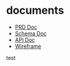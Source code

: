 # documents

- [PRD Doc](https://hackmd.io/KBP15sPESciEB84Eql_SVQ)
- [Schema Doc](https://hackmd.io/VjwTiNHVQMC47-EMM_pT6g)
- [API Doc](https://hackmd.io/7IpW2nbzRLKfXJjjhWOS-A)
- [Wireframe](https://www.figma.com/file/2LJ0jNeU6ofcIoUSd4rmsO/%E7%90%83%E5%A0%B4?node-id=0%3A1)

test
